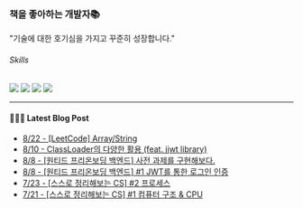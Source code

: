 
### 책을 좋아하는 개발자📚
"기술에 대한 호기심을 가지고 꾸준히 성장합니다."

###### Skills
<img src="https://img.shields.io/badge/java-c74634?style=flat-square&logo=oracle&logoColor=white"> <img src="https://img.shields.io/badge/spring-6DB33F?style=flat-square&logo=spring&logoColor=white"> <img src="https://img.shields.io/badge/mysql-4479A1?style=flat-square&logo=mysql&logoColor=white"> <img src="https://img.shields.io/badge/redis-DC382D?style=flat-square&logo=redis&logoColor=white">

------
#### 💁🏻‍♂️ Latest Blog Post

 - [8/22 - [LeetCode] Array/String](https://syeon2.github.io/devlog/wanted-leetcode1.html)
 - [8/10 - ClassLoader의 다양한 활용 (feat. jjwt library)](https://syeon2.github.io/devlog/classloader.html)
 - [8/8 - [원티드 프리온보딩 백엔드] 사전 과제를 구현해보다.](https://syeon2.github.io/project/wanted_assignment.html)
 - [8/8 - [원티드 프리온보딩 백엔드] #1 JWT를 통한 로그인 인증](https://syeon2.github.io/project/wanted_assignment1.html)
 - [7/23 - [스스로 정리해보는 CS] #2 프로세스](https://syeon2.github.io/devlog/operation2.html)
 - [7/21 - [스스로 정리해보는 CS] #1 컴퓨터 구조 &amp; CPU](https://syeon2.github.io/devlog/operation1.html)
